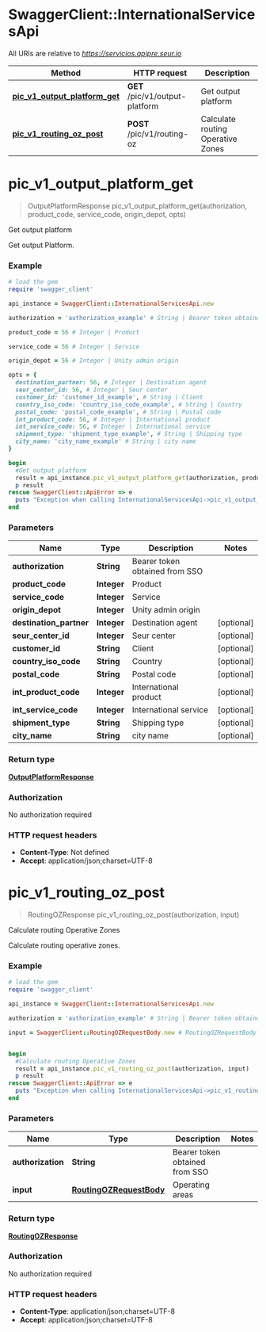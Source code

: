 # SwaggerClient::InternationalServicesApi

All URIs are relative to *https://servicios.apipre.seur.io*

Method | HTTP request | Description
------------- | ------------- | -------------
[**pic_v1_output_platform_get**](InternationalServicesApi.md#pic_v1_output_platform_get) | **GET** /pic/v1/output-platform | Get output platform
[**pic_v1_routing_oz_post**](InternationalServicesApi.md#pic_v1_routing_oz_post) | **POST** /pic/v1/routing-oz | Calculate routing Operative Zones


# **pic_v1_output_platform_get**
> OutputPlatformResponse pic_v1_output_platform_get(authorization, product_code, service_code, origin_depot, opts)

Get output platform

Get output Platform.

### Example
```ruby
# load the gem
require 'swagger_client'

api_instance = SwaggerClient::InternationalServicesApi.new

authorization = 'authorization_example' # String | Bearer token obtained from SSO

product_code = 56 # Integer | Product

service_code = 56 # Integer | Service

origin_depot = 56 # Integer | Unity admin origin

opts = { 
  destination_partner: 56, # Integer | Destination agent
  seur_center_id: 56, # Integer | Seur center
  customer_id: 'customer_id_example', # String | Client
  country_iso_code: 'country_iso_code_example', # String | Country
  postal_code: 'postal_code_example', # String | Postal code
  int_product_code: 56, # Integer | International product
  int_service_code: 56, # Integer | International service
  shipment_type: 'shipment_type_example', # String | Shipping type
  city_name: 'city_name_example' # String | city name
}

begin
  #Get output platform
  result = api_instance.pic_v1_output_platform_get(authorization, product_code, service_code, origin_depot, opts)
  p result
rescue SwaggerClient::ApiError => e
  puts "Exception when calling InternationalServicesApi->pic_v1_output_platform_get: #{e}"
end
```

### Parameters

Name | Type | Description  | Notes
------------- | ------------- | ------------- | -------------
 **authorization** | **String**| Bearer token obtained from SSO | 
 **product_code** | **Integer**| Product | 
 **service_code** | **Integer**| Service | 
 **origin_depot** | **Integer**| Unity admin origin | 
 **destination_partner** | **Integer**| Destination agent | [optional] 
 **seur_center_id** | **Integer**| Seur center | [optional] 
 **customer_id** | **String**| Client | [optional] 
 **country_iso_code** | **String**| Country | [optional] 
 **postal_code** | **String**| Postal code | [optional] 
 **int_product_code** | **Integer**| International product | [optional] 
 **int_service_code** | **Integer**| International service | [optional] 
 **shipment_type** | **String**| Shipping type | [optional] 
 **city_name** | **String**| city name | [optional] 

### Return type

[**OutputPlatformResponse**](OutputPlatformResponse.md)

### Authorization

No authorization required

### HTTP request headers

 - **Content-Type**: Not defined
 - **Accept**: application/json;charset=UTF-8



# **pic_v1_routing_oz_post**
> RoutingOZResponse pic_v1_routing_oz_post(authorization, input)

Calculate routing Operative Zones

Calculate routing operative zones.

### Example
```ruby
# load the gem
require 'swagger_client'

api_instance = SwaggerClient::InternationalServicesApi.new

authorization = 'authorization_example' # String | Bearer token obtained from SSO

input = SwaggerClient::RoutingOZRequestBody.new # RoutingOZRequestBody | Operating areas


begin
  #Calculate routing Operative Zones
  result = api_instance.pic_v1_routing_oz_post(authorization, input)
  p result
rescue SwaggerClient::ApiError => e
  puts "Exception when calling InternationalServicesApi->pic_v1_routing_oz_post: #{e}"
end
```

### Parameters

Name | Type | Description  | Notes
------------- | ------------- | ------------- | -------------
 **authorization** | **String**| Bearer token obtained from SSO | 
 **input** | [**RoutingOZRequestBody**](RoutingOZRequestBody.md)| Operating areas | 

### Return type

[**RoutingOZResponse**](RoutingOZResponse.md)

### Authorization

No authorization required

### HTTP request headers

 - **Content-Type**: application/json;charset=UTF-8
 - **Accept**: application/json;charset=UTF-8



